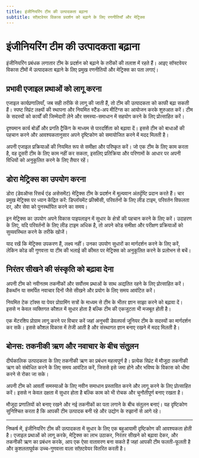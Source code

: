 ```yaml
---
title: इंजीनियरिंग टीम की उत्पादकता बढ़ाना
subtitle: सॉफ़्टवेयर विकास प्रदर्शन को बढ़ाने के लिए रणनीतियाँ और मेट्रिक्स
---
```


# इंजीनियरिंग टीम की उत्पादकता बढ़ाना

इंजीनियरिंग प्रबंधक लगातार टीम के प्रदर्शन को बढ़ाने के तरीकों की तलाश में रहते हैं। आइए सॉफ्टवेयर विकास टीमों में उत्पादकता बढ़ाने के लिए प्रमुख रणनीतियों और मेट्रिक्स का पता लगाएं।

## प्रभावी एजाइल प्रथाओं को लागू करना

एजाइल कार्यप्रणालियाँ, जब सही तरीके से लागू की जाती हैं, तो टीम की उत्पादकता को काफी बढ़ा सकती हैं। स्पष्ट स्प्रिंट लक्ष्यों की स्थापना और नियमित स्टैंड-अप मीटिंग्स का आयोजन करके शुरुआत करें। टीम के सदस्यों को कार्यों की जिम्मेदारी लेने और समस्या-समाधान में सहयोग करने के लिए प्रोत्साहित करें।

दृश्यमान कार्य बोर्डों और प्रगति ट्रैकिंग के माध्यम से पारदर्शिता को बढ़ावा दें। इससे टीम को बाधाओं की पहचान करने और आवश्यकतानुसार अपने दृष्टिकोण को समायोजित करने में मदद मिलती है।

अपनी एजाइल प्रक्रियाओं की नियमित रूप से समीक्षा और परिष्कृत करें। जो एक टीम के लिए काम करता है, वह दूसरी टीम के लिए काम नहीं कर सकता, इसलिए प्रतिक्रिया और परिणामों के आधार पर अपनी विधियों को अनुकूलित करने के लिए तैयार रहें।

## डोरा मेट्रिक्स का उपयोग करना

डोरा (डेवऑप्स रिसर्च एंड असेसमेंट) मेट्रिक्स टीम के प्रदर्शन में मूल्यवान अंतर्दृष्टि प्रदान करते हैं। चार प्रमुख मेट्रिक्स पर ध्यान केंद्रित करें: डिप्लॉयमेंट फ्रीक्वेंसी, परिवर्तनों के लिए लीड टाइम, परिवर्तन विफलता दर, और सेवा को पुनर्स्थापित करने का समय।

इन मेट्रिक्स का उपयोग अपने विकास पाइपलाइन में सुधार के क्षेत्रों की पहचान करने के लिए करें। उदाहरण के लिए, यदि परिवर्तनों के लिए लीड टाइम अधिक है, तो अपने कोड समीक्षा और परीक्षण प्रक्रियाओं को सुव्यवस्थित करने के तरीके खोजें।

याद रखें कि मेट्रिक्स उपकरण हैं, लक्ष्य नहीं। उनका उपयोग सुधारों का मार्गदर्शन करने के लिए करें, लेकिन कोड की गुणवत्ता या टीम की भलाई की कीमत पर मेट्रिक्स को अनुकूलित करने के प्रलोभन से बचें।

## निरंतर सीखने की संस्कृति को बढ़ावा देना

अपनी टीम को नवीनतम तकनीकों और सर्वोत्तम प्रथाओं के साथ अद्यतित रहने के लिए प्रोत्साहित करें। हैकथॉन या समर्पित नवाचार दिनों जैसे सीखने और प्रयोग के लिए समय आवंटित करें।

नियमित टेक टॉक्स या पेयर प्रोग्रामिंग सत्रों के माध्यम से टीम के भीतर ज्ञान साझा करने को बढ़ावा दें। इससे न केवल व्यक्तिगत कौशल में सुधार होता है बल्कि टीम की एकजुटता भी मजबूत होती है।

एक मेंटरशिप प्रोग्राम लागू करने पर विचार करें जहां अनुभवी डेवलपर्स जूनियर टीम के सदस्यों का मार्गदर्शन कर सकें। इससे कौशल विकास में तेजी आती है और संस्थागत ज्ञान बनाए रखने में मदद मिलती है।

## बोनस: तकनीकी ऋण और नवाचार के बीच संतुलन

दीर्घकालिक उत्पादकता के लिए तकनीकी ऋण का प्रबंधन महत्वपूर्ण है। प्रत्येक स्प्रिंट में मौजूदा तकनीकी ऋण को संबोधित करने के लिए समय आवंटित करें, जिससे इसे जमा होने और भविष्य के विकास को धीमा करने से रोका जा सके।

अपनी टीम को आवर्ती समस्याओं के लिए नवीन समाधान प्रस्तावित करने और लागू करने के लिए प्रोत्साहित करें। इससे न केवल दक्षता में सुधार होता है बल्कि काम को भी रोचक और चुनौतीपूर्ण बनाए रखता है।

मौजूदा प्रणालियों को बनाए रखने और नई तकनीकों का पता लगाने के बीच संतुलन बनाएं। यह दृष्टिकोण सुनिश्चित करता है कि आपकी टीम उत्पादक बनी रहे और उद्योग के रुझानों से आगे रहे।

---
निष्कर्ष में, इंजीनियरिंग टीम की उत्पादकता में सुधार के लिए एक बहुआयामी दृष्टिकोण की आवश्यकता होती है। एजाइल प्रथाओं को लागू करके, मेट्रिक्स का लाभ उठाकर, निरंतर सीखने को बढ़ावा देकर, और तकनीकी ऋण का प्रबंधन करके, आप एक ऐसा वातावरण बना सकते हैं जहां आपकी टीम फलती-फूलती है और कुशलतापूर्वक उच्च-गुणवत्ता वाला सॉफ़्टवेयर वितरित करती है।
